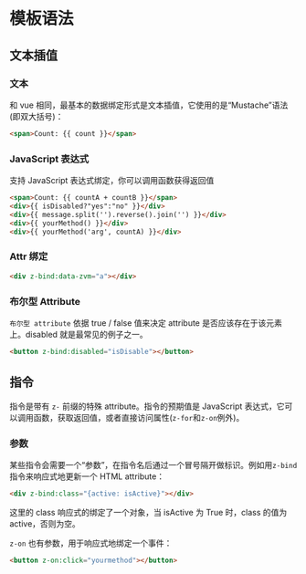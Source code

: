 # 模板语法

## 文本插值

### 文本

和 vue 相同，最基本的数据绑定形式是文本插值，它使用的是“Mustache”语法 (即双大括号)：

```html
<span>Count: {{ count }}</span>
```

### JavaScript 表达式

支持 JavaScript 表达式绑定，你可以调用函数获得返回值

```html
<span>Count: {{ countA + countB }}</span>
<div>{{ isDisabled?"yes":"no" }}</div>
<div>{{ message.split('').reverse().join('') }}</div>
<div>{{ yourMethod() }}</div>
<div>{{ yourMethod('arg', countA) }}</div>
```

### Attr 绑定

```html
<div z-bind:data-zvm="a"></div>
```

### 布尔型 Attribute

`布尔型 attribute` 依据 true / false 值来决定 attribute 是否应该存在于该元素上。disabled 就是最常见的例子之一。

```html
<button z-bind:disabled="isDisable"></button>
```

## 指令

指令是带有 `z-` 前缀的特殊 attribute。指令的预期值是 JavaScript 表达式，它可以调用函数，获取返回值，或者直接访问属性(`z-for`和`z-on`例外)。

### 参数

某些指令会需要一个“参数”，在指令名后通过一个冒号隔开做标识。例如用`z-bind`指令来响应式地更新一个 HTML attribute：

```html
<div z-bind:class="{active: isActive}"></div>
```

这里的 class 响应式的绑定了一个对象，当 isActive 为 True 时，class 的值为 active，否则为空。

`z-on` 也有参数，用于响应式地绑定一个事件：

```html
<button z-on:click="yourmethod"></button>
```
